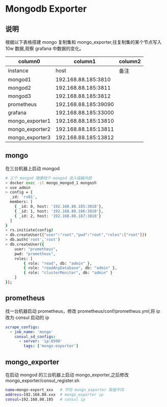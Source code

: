 # Mongodb Exporter
## 说明
根据以下表格搭建 mongo 复制集和 mongo_exporter,往复制集的某个节点写入 10w 数据,观察 grafana 中数据的变化。

column0 | column1 | column2
------- | ------- | -------
instance | host  | 备注
mongod1 | 192.168.88.185:3810 | 
mongod2 | 192.168.88.185:3811 | 
mongod3 | 192.168.88.185:3812 | 
prometheus | 192.168.88.185:39090 | 
grafana | 192.168.88.185:33000 | 
mongo_exporter1 | 192.168.88.185:13810 | 
mongo_exporter2 | 192.168.88.185:13811 | 
mongo_exporter3 | 192.168.88.185:13812 | 

## mongo
在三台机器上启动 mongod
``` sh
# 三个 mongod 随便找个 mongod 进入容器内部
> docker exec -it mongo_mongod_1 mongosh 
> use admin
> config = {
  _id: 'rs01',
  members: [
    { _id: 0, host: '192.168.88.185:3810'},
    { _id: 1, host: '192.168.88.186:3810'},
    { _id: 2, host: '192.168.88.187:3810'}
  ]
}
> rs.initiate(config)
> db.createUser({"user":"root","pwd":"root","roles":["root"]})
> db.auth('root','root')
> db.createUser({ 
    user: "prometheus",
    pwd: "prometheus",
    roles: [
        { role: "read", db: "admin" },
        { role: "readAnyDatabase", db: "admin" },
        { role: "clusterMonitor", db: "admin" }
    ]
});

```

## prometheus
找一台机器启动 prometheus，修改 prometheus/conf/prometheus.yml,将 ip 改为 consul 启动的 ip
``` yaml
scrape_configs:  
  - job_name: 'mongo'
    consul_sd_configs:
      - server: 'ip:8500'
        tags: ['mongo-exporter'] 
```


## mongo_exporter
在启动 mongod 的三台机器上启动 mongo_exporter,之后修改 mongo_exporter/consul_register.sh 
```sh
name=mongo-export_xxx   # 不同 mongo_exporter 取值不同
address=192.168.88.xxx  # mongo_exporter ip
consul=192.168.88.185   # consul ip
```